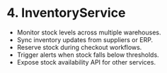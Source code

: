 # 4. InventoryService
- Monitor stock levels across multiple warehouses.
- Sync inventory updates from suppliers or ERP.
- Reserve stock during checkout workflows.
- Trigger alerts when stock falls below thresholds.
- Expose stock availability API for other services.
